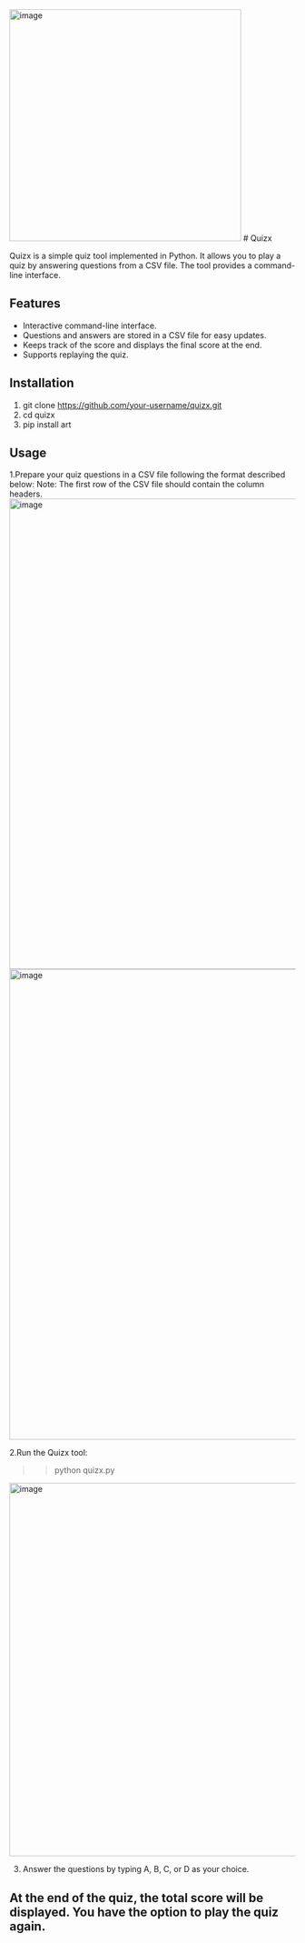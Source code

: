 <img width="408" alt="image" src="https://github.com/crazycr0w/quizx/assets/83536046/e964491f-fff4-4b87-ab3e-6a347110b970">
# Quizx

Quizx is a simple quiz tool implemented in Python. It allows you to play a quiz by answering questions from a CSV file. The tool provides a command-line interface.



## Features

- Interactive command-line interface.
- Questions and answers are stored in a CSV file for easy updates.
- Keeps track of the score and displays the final score at the end.
- Supports replaying the quiz.

## Installation

1. git clone https://github.com/your-username/quizx.git
2. cd quizx
3. pip install art


## Usage
1.Prepare your quiz questions in a CSV file following the format described below:
Note: The first row of the CSV file should contain the column headers.
<img width="828" alt="image" src="https://github.com/crazycr0w/quizx/assets/83536046/db41d723-6157-4ee3-8e94-4cd5f63b230b">
<img width="828" alt="image" src="https://github.com/crazycr0w/quizx/assets/83536046/6f9c4ada-de03-4104-b5e0-627fcb64d288">


2.Run the Quizx tool:
>> python quizx.py

<img width="657" alt="image" src="https://github.com/crazycr0w/quizx/assets/83536046/15a7ad10-72b0-4ee6-8313-bbbb02b75bb0">

3. Answer the questions by typing A, B, C, or D as your choice.

## At the end of the quiz, the total score will be displayed. You have the option to play the quiz again.


